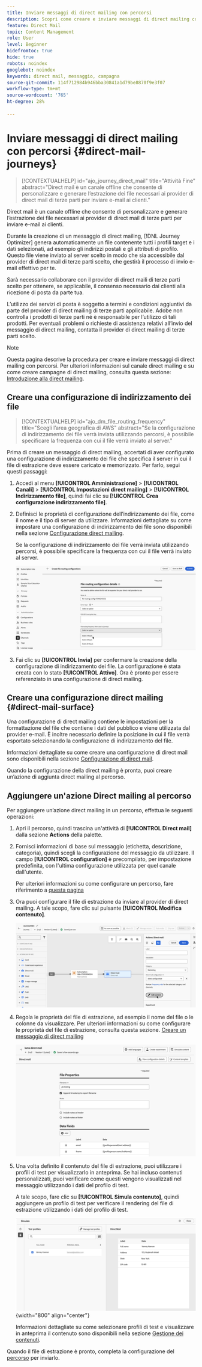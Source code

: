 ```yaml
---
title: Inviare messaggi di direct mailing con percorsi
description: Scopri come creare e inviare messaggi di direct mailing con i percorsi.
feature: Direct Mail
topic: Content Management
role: User
level: Beginner
hidefromtoc: true
hide: true
robots: noindex
googlebot: noindex
keywords: direct mail, messaggio, campagna
source-git-commit: 114f712984b946bba30841a1d79be8870f9e3f07
workflow-type: tm+mt
source-wordcount: '765'
ht-degree: 28%

---
```



# Inviare messaggi di direct mailing con percorsi {#direct-mail-journeys}

>[!CONTEXTUALHELP]
>id="ajo_journey_direct_mail"
>title="Attività Fine"
>abstract="Direct mail è un canale offline che consente di personalizzare e generare l’estrazione dei file necessari ai provider di direct mail di terze parti per inviare e-mail ai clienti."

Direct mail è un canale offline che consente di personalizzare e generare l’estrazione dei file necessari ai provider di direct mail di terze parti per inviare e-mail ai clienti.

Durante la creazione di un messaggio di direct mailing, [!DNL Journey Optimizer] genera automaticamente un file contenente tutti i profili target e i dati selezionati, ad esempio gli indirizzi postali e gli attributi di profilo. Questo file viene inviato al server scelto in modo che sia accessibile dal provider di direct mail di terze parti scelto, che gestirà il processo di invio e-mail effettivo per te.

Sarà necessario collaborare con il provider di direct maili di terze parti scelto per ottenere, se applicabile, il consenso necessario dai clienti alla ricezione di posta da parte tua.

L’utilizzo dei servizi di posta è soggetto a termini e condizioni aggiuntivi da parte del provider di direct mailing di terze parti applicabile. Adobe non controlla i prodotti di terze parti né è responsabile per l’utilizzo di tali prodotti. Per eventuali problemi o richieste di assistenza relativi all’invio del messaggio di direct mailing, contatta il provider di direct mailing di terze parti scelto.

>[!NOTE]
>
>Questa pagina descrive la procedura per creare e inviare messaggi di direct mailing con percorsi. Per ulteriori informazioni sul canale direct mailing e su come creare campagne di direct mailing, consulta questa sezione: [Introduzione alla direct mailing](../direct-mail/get-started-direct-mail.md).

## Creare una configurazione di indirizzamento dei file

>[!CONTEXTUALHELP]
>id="ajo_dm_file_routing_frequency"
>title="Scegli l’area geografica di AWS"
>abstract="Se la configurazione di indirizzamento dei file verrà inviata utilizzando percorsi, è possibile specificare la frequenza con cui il file verrà inviato al server."

Prima di creare un messaggio di direct mailing, accertati di aver configurato una configurazione di indirizzamento dei file che specifica il server in cui il file di estrazione deve essere caricato e memorizzato. Per farlo, segui questi passaggi:

1. Accedi al menu **[!UICONTROL Amministrazione]** > **[!UICONTROL Canali]** > **[!UICONTROL Impostazioni direct mailing]** > **[!UICONTROL Indirizzamento file]**, quindi fai clic su **[!UICONTROL Crea configurazione indirizzamento file]**.

1. Definisci le proprietà di configurazione dell’indirizzamento dei file, come il nome e il tipo di server da utilizzare. Informazioni dettagliate su come impostare una configurazione di indirizzamento dei file sono disponibili nella sezione [Configurazione direct mailing](../direct-mail/direct-mail-configuration.md#file-routing-configuration).

   Se la configurazione di indirizzamento dei file verrà inviata utilizzando percorsi, è possibile specificare la frequenza con cui il file verrà inviato al server.

   ![](assets/file-routing-journey.png)

1. Fai clic su **[!UICONTROL Invia]** per confermare la creazione della configurazione di indirizzamento dei file. La configurazione è stata creata con lo stato **[!UICONTROL Attivo]**. Ora è pronto per essere referenziato in una configurazione di direct mailing.

## Creare una configurazione direct mailing {#direct-mail-surface}

Una configurazione di direct mailing contiene le impostazioni per la formattazione del file che contiene i dati del pubblico e viene utilizzata dal provider e-mail. È inoltre necessario definire la posizione in cui il file verrà esportato selezionando la configurazione di indirizzamento del file.

Informazioni dettagliate su come creare una configurazione di direct mail sono disponibili nella sezione [Configurazione di direct mail](../direct-mail/direct-mail-configuration.md#file-routing-configuration).

Quando la configurazione della direct mailing è pronta, puoi creare un’azione di aggiunta direct mailing al percorso.

## Aggiungere un&#39;azione Direct mailing al percorso

Per aggiungere un’azione direct mailing in un percorso, effettua le seguenti operazioni:

1. Apri il percorso, quindi trascina un&#39;attività di **[!UICONTROL Direct mail]** dalla sezione **Actions** della palette.

1. Fornisci informazioni di base sul messaggio (etichetta, descrizione, categoria), quindi scegli la configurazione del messaggio da utilizzare. Il campo **[!UICONTROL configuration]** è precompilato, per impostazione predefinita, con l&#39;ultima configurazione utilizzata per quel canale dall&#39;utente.

   Per ulteriori informazioni su come configurare un percorso, fare riferimento a [questa pagina](../building-journeys/journey-gs.md)

1. Ora puoi configurare il file di estrazione da inviare al provider di direct mailing. A tale scopo, fare clic sul pulsante **[!UICONTROL Modifica contenuto]**.

   ![](assets/direct-mail-add-journey.png)

1. Regola le proprietà del file di estrazione, ad esempio il nome del file o le colonne da visualizzare. Per ulteriori informazioni su come configurare le proprietà del file di estrazione, consulta questa sezione. [Creare un messaggio di direct mailing](../direct-mail/create-direct-mail.md#extraction-file)

   ![](assets/direct-mail-journey-content.png)

1. Una volta definito il contenuto del file di estrazione, puoi utilizzare i profili di test per visualizzarlo in anteprima. Se hai incluso contenuti personalizzati, puoi verificare come questi vengono visualizzati nel messaggio utilizzando i dati del profilo di test.

   A tale scopo, fare clic su **[!UICONTROL Simula contenuto]**, quindi aggiungere un profilo di test per verificare il rendering del file di estrazione utilizzando i dati del profilo di test.

   ![](assets/direct-mail-simulate.png){width="800" align="center"}

   Informazioni dettagliate su come selezionare profili di test e visualizzare in anteprima il contenuto sono disponibili nella sezione [Gestione dei contenuti](../content-management/preview-test.md).

Quando il file di estrazione è pronto, completa la configurazione del [percorso](../building-journeys/journey-gs.md) per inviarlo.
